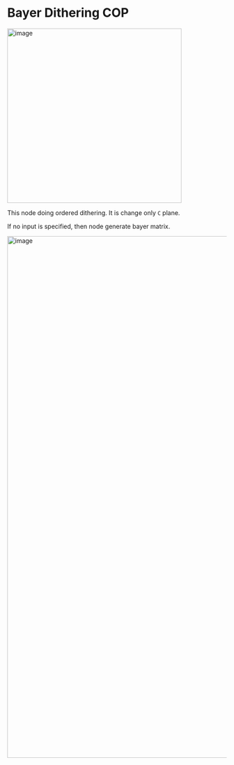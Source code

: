 # Bayer Dithering COP

<img width="400" alt="image" src="https://github.com/mishazawa/bayerditheringcop/assets/7611372/7a5b468e-28bc-48d0-aec6-944cc91cd1b4">

This node doing ordered dithering. It is change only `C` plane.

If no input is specified, then node generate bayer matrix.

<img width="1196" alt="image" src="https://github.com/mishazawa/bayerditheringcop/assets/7611372/06ca4191-5213-4df3-8293-8cba48306e41">
